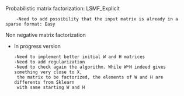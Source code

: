 Probabilistic matrix factorization: LSMF_Explicit

        -Need to add possibility that the input matrix is already in a sparse format: Easy
        
Non negative matrix factorization

  - In progress version
      
        -Need to implement better initial W and H matrices
        -Need to add regularization
        -Need to check again the algorithm. While W*H indeed gives something very close to X, 
         the matrix to be factorized, the elements of W and H are differents from Sklearn 
         with same starting W and H
